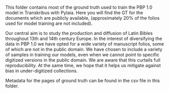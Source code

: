 This folder contains most of the ground truth used to train the PBP 1.0 model in Transkribus with Pylaia. Here you will find the GT for the documents which are publicly available, (approximately 20% of the folios used for model training are not included). 

Our central aim is to study the production and diffusion of Latin Bibles throughout 13th and 14th century Europe. In the interest of diversifying the data in PBP 1.0 we have opted for a wide variety of manuscript folios, some of which are not in the public domain. We have chosen to include a variety of samples in training our models, even when we cannot point to specific digitized versions in the public domain. We are aware that this curtails full reproducibility. At the same time, we hope that it helps us mitigate against bias in under-digitized collections. 

Metadata for the pages of ground truth can be found in the csv file in this folder.  
